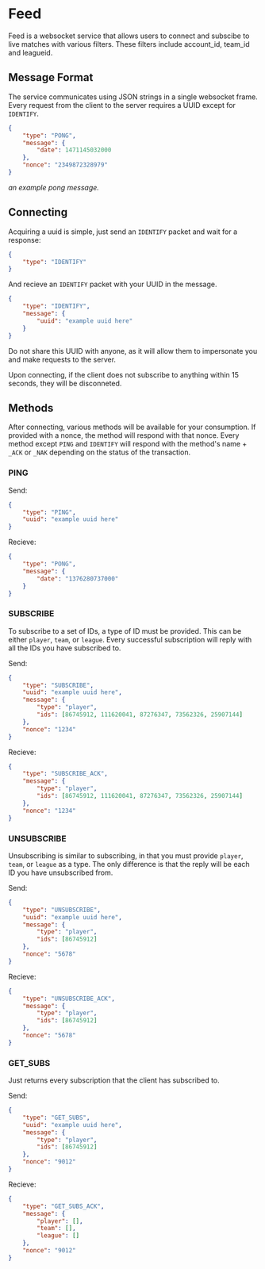 # Feed

Feed is a websocket service that allows users to connect and subscibe to live matches with various filters. These filters include account_id, team_id and leagueid. 

## Message Format

The service communicates using JSON strings in a single websocket frame. Every request from the client to the server requires a UUID except for `IDENTIFY`.

```json
{
    "type": "PONG",
    "message": {
        "date": 1471145032000
    },
    "nonce": "2349872328979"
}
```
_an example pong message._

## Connecting

Acquiring a uuid is simple, just send an `IDENTIFY` packet and wait for a response:

```json
{
    "type": "IDENTIFY"
}
```
And recieve an `IDENTIFY` packet with your UUID in the message.
```json
{
    "type": "IDENTIFY",
    "message": {
        "uuid": "example uuid here"
    }
}
```
Do not share this UUID with anyone, as it will allow them to impersonate you and make requests to the server.

Upon connecting, if the client does not subscribe to anything within 15 seconds, they will be disconneted.

## Methods

After connecting, various methods will be available for your consumption. If provided with a nonce, the method will respond with that nonce. Every method except `PING` and `IDENTIFY` will respond with the method's name + `_ACK` or `_NAK` depending on the status of the transaction.

### PING

Send:
```json
{
    "type": "PING",
    "uuid": "example uuid here"
}
```
Recieve:
```json
{
    "type": "PONG",
    "message": {
        "date": "1376280737000"
    }
}
```

### SUBSCRIBE
To subscribe to a set of IDs, a type of ID must be provided. This can be either `player`, `team`, or `league`. Every successful subscription will reply with all the IDs you have subscribed to.

Send:
```json
{
    "type": "SUBSCRIBE",
    "uuid": "example uuid here",
    "message": {
        "type": "player",
        "ids": [86745912, 111620041, 87276347, 73562326, 25907144]
    },
    "nonce": "1234"
}
```
Recieve:
```json
{
    "type": "SUBSCRIBE_ACK",
    "message": {
        "type": "player",
        "ids": [86745912, 111620041, 87276347, 73562326, 25907144]
    },
    "nonce": "1234"
}
```

### UNSUBSCRIBE
Unsubscribing is similar to subscribing, in that you must provide `player`, `team`, or `league` as a type. The only difference is that the reply will be each ID you have unsubscribed from.

Send:
```json
{
    "type": "UNSUBSCRIBE",
    "uuid": "example uuid here",
    "message": {
        "type": "player",
        "ids": [86745912]
    },
    "nonce": "5678"
}
```
Recieve:
```json
{
    "type": "UNSUBSCRIBE_ACK",
    "message": {
        "type": "player",
        "ids": [86745912]
    },
    "nonce": "5678"
}
```

### GET_SUBS
Just returns every subscription that the client has subscribed to.

Send:
```json
{
    "type": "GET_SUBS",
    "uuid": "example uuid here",
    "message": {
        "type": "player",
        "ids": [86745912]
    },
    "nonce": "9012"
}
```
Recieve:
```json
{
    "type": "GET_SUBS_ACK",
    "message": {
        "player": [],
        "team": [],
        "league": []
    },
    "nonce": "9012"
}
```
